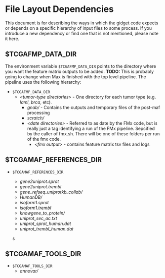# File Layout Dependencies  

This document is for describing the ways in which the gidget code expects or depends on a specific hierarchy of input files to some process. If you introduce a new dependency or find one that is not mentioned, please note it here.

## $TCGAFMP_DATA_DIR

The environment variable `$TCGAFMP_DATA_DIR` points to the directory where you want the feature matrix outputs to be added. **TODO:**  This is probably going to change when Max is finished with the top level pipeline. The pipeline uses the following hierarchy:

* `$TCGAFMP_DATA_DIR`
    * _\<tumor-type directories\>_ - One directory for each tumor type (e.g. _laml_, _brca_, etc).
        * _gnab/_ - Contains the outputs and temporary files of the post-maf processing
        * _scratch/_ 
        * _\<date directories\>_ - Referred to as date by the FMx code, but is really just a tag identifying a run of the FMx pipeline. Sepcified by the caller of fmx.sh. There will be one of these folders per run of the fmx code.
            * _\<fmx output\>_ - contains feature matrix tsv files and logs

## $TCGAMAF_REFERENCES_DIR

* `$TCGAMAF_REFERENCES_DIR`
    * _gene2uniprot.sprot_
    * _gene2uniprot.trembl_
    * _gene_refseq_uniprotkb_collab/_
    * _HumanDB/_
    * _isoform1.sprot_
    * _isoform1.trembl_
    * _knowgene_to_protein/_
    * _uniprot_sec_ac.txt_
    * _uniprot_sprot_human.dat_
    * _uniprot_trembl_human.dat_
    
    s
## $TCGAMAF_TOOLS_DIR

* `$TCGAMAF_TOOLS_DIR`
    * _annovar/_
    